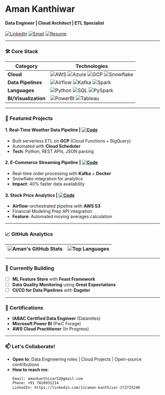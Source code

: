 # **Aman Kanthiwar** 
#### Data Engineer | Cloud Architect | ETL Specialist
[![LinkedIn](https://img.shields.io/badge/LinkedIn-Connect-%230A66C2?logo=linkedin)](https://linkedin.com/in/aman-kanthivar-272725240)
[![Email](https://img.shields.io/badge/Email-amankanthivar52%40gmail.com-%23D14836?logo=gmail)](mailto:amankanthivar52@gmail.com)
[![Resume](https://img.shields.io/badge/📄-Download_Resume-%230385D0)](https://github.com/Sk928551/Sk928551/raw/main/Aman_Kanthiwar_Resume.pdf)

---

### **🛠️ Core Stack**
| **Category**       | **Technologies**                                                                 |
|--------------------|---------------------------------------------------------------------------------|
| **Cloud**          | ![AWS](https://img.shields.io/badge/AWS-%23FF9900?logo=amazon-aws) ![Azure](https://img.shields.io/badge/Azure-%230089D6?logo=microsoft-azure) ![GCP](https://img.shields.io/badge/GCP-%234285F4?logo=google-cloud) ![Snowflake](https://img.shields.io/badge/Snowflake-%2329B5E8?logo=snowflake) |
| **Data Pipelines** | ![Airflow](https://img.shields.io/badge/Airflow-%2317C2B8?logo=apache-airflow) ![Kafka](https://img.shields.io/badge/Kafka-%23231F20?logo=apache-kafka) ![Spark](https://img.shields.io/badge/Spark-%23E25A1C?logo=apache-spark) |
| **Languages**      | ![Python](https://img.shields.io/badge/Python-%233776AB?logo=python) ![SQL](https://img.shields.io/badge/SQL-%234479A1?logo=postgresql) ![PySpark](https://img.shields.io/badge/PySpark-%23E25A1C) |
| **BI/Visualization** | ![PowerBI](https://img.shields.io/badge/Power_BI-%23F2C811?logo=powerbi) ![Tableau](https://img.shields.io/badge/Tableau-%23E97627?logo=tableau) |

---

### **🚀 Featured Projects**
#### **1. Real-Time Weather Data Pipeline** | [![Code](https://img.shields.io/badge/GitHub-View_Code-%23181717?logo=github)](https://github.com/Sk928551/weather-etl)
- Built serverless ETL on **GCP** (Cloud Functions + BigQuery)
- Automated with **Cloud Scheduler**
- **Tech**: Python, REST APIs, JSON parsing

#### **2. E-Commerce Streaming Pipeline** | [![Code](https://img.shields.io/badge/GitHub-View_Code-%23181717?logo=github)](https://github.com/Sk928551/ecommerce-kafka)
- Real-time order processing with **Kafka** + **Docker**
- Snowflake integration for analytics
- **Impact**: 40% faster data availability

#### **3. Stock Price Analytics** | [![Code](https://img.shields.io/badge/GitHub-View_Code-%23181717?logo=github)](https://github.com/Sk928551/stock-airflow)
- **Airflow**-orchestrated pipeline with **AWS S3**
- Financial Modeling Prep API integration
- **Feature**: Automated moving averages calculation

---

### **📈 GitHub Analytics**
| ![Aman's GitHub Stats](https://github-readme-stats.vercel.app/api?username=Sk928551&show_icons=true&theme=radical&hide_border=true&count_private=true) | ![Top Languages](https://github-readme-stats.vercel.app/api/top-langs/?username=Sk928551&layout=compact&theme=radical&hide_border=true) |
|-------------------------------------------------------------------------------------------------------------------------------------------------------|----------------------------------------------------------------------------------------------------------------------------------------|

---

### **🎯 Currently Building**
- [ ] **ML Feature Store** with **Feast Framework**
- [ ] **Data Quality Monitoring** using **Great Expectations**
- [ ] **CI/CD for Data Pipelines** with **Dagster**

---

### **📜 Certifications**
- **IABAC Certified Data Engineer** (Datamites)
- **Microsoft Power BI** (PwC Forage)
- **AWS Cloud Practitioner** (In Progress)

---

### **📫 Let's Collaborate!**
- **Open to**: Data Engineering roles | Cloud Projects | Open-source contributions
- **How to reach me**: 
  ```bash
  Email: amankanthivar52@gmail.com
  Phone: +91 7020931214
  LinkedIn: https://linkedin.com/in/aman-kanthivar-272725240

